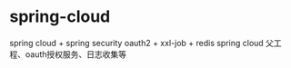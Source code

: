 # spring-cloud
spring cloud + spring security oauth2 + xxl-job + redis
spring cloud 父工程、oauth授权服务、日志收集等
